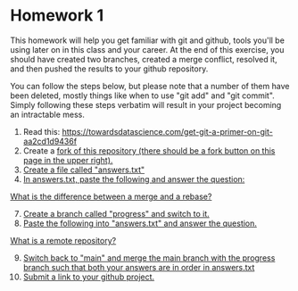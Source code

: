 # Homework 1

This homework will help you get familiar with git and github, tools you'll be using later on in this class and your career. At the end of this exercise, you should have created two branches, created a merge conflict, resolved it, and then pushed the results to your github repository. 

You can follow the steps below, but please note that a number of them have been deleted, mostly things like when to use "git add" and "git commit". Simply following these steps verbatim will result in your project becoming an intractable mess.

1. Read this: https://towardsdatascience.com/get-git-a-primer-on-git-aa2cd1d9436f
2. Create a <a href="https://www.theserverside.com/blog/Coffee-Talk-Java-News-Stories-and-Opinions/command-line-GitHub-fork-CLI-terminal-shell#:~:text=A%20fork%20in%20Git%20is,that%20of%20the%20original%20project.">fork of this repository (there should be a fork button on this page in the upper right).
3. Create a file called "answers.txt"
5. In answers.txt, paste the following and answer the question:

What is the difference between a merge and a rebase?

<Answer the question here>

7. Create a branch called "progress" and switch to it.
8. Paste the following into "answers.txt" and answer the question.

What is a remote repository? 

<Answer the question here>

9. Switch back to "main" and merge the main branch with the progress branch such that both your answers are in order in answers.txt
12. Submit a link to your github project.
